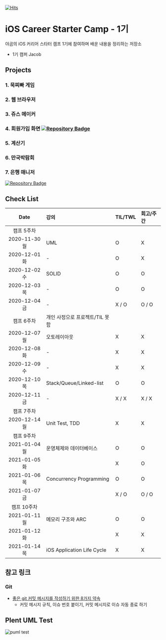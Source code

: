 [![Hits](https://hits.seeyoufarm.com/api/count/incr/badge.svg?url=https%3A%2F%2Fgithub.com%2FKyungminLeeDev%2FiOS_Career_Starter_Camp&count_bg=%2379C83D&title_bg=%23555555&icon=&icon_color=%23E7E7E7&title=hits&edge_flat=false)](https://hits.seeyoufarm.com)

# iOS Career Starter Camp - 1기

야곰의 iOS 커리어 스타터 캠프 1기에 참여하며 배운 내용을 정리하는 저장소

- 1기 캠퍼 Jacob

## Projects

### 1. 묵찌빠 게임

### 2. 웹 브라우저

### 3. 쥬스 메이커

### 4. 회원가입 화면 [![Repository Badge](http://img.shields.io/badge/-Repository-211F1F?style=for-the-badge&logo=github&link=https://github.com/KyungminLeeDev/ios-bank-manager)](https://github.com/KyungminLeeDev/ios-bank-manager)

### 5. 계산기

### 6. 만국박람회

### 7. 은행 매니저
[![Repository Badge](http://img.shields.io/badge/-Repository-211F1F?style=flat&logo=github&link=https://github.com/KyungminLeeDev/ios-bank-manager)](https://github.com/KyungminLeeDev/ios-bank-manager)



## Check List

| Date          | 강의                      | TIL/TWL   | 회고/주간 | 
| :-----------: | :------------------------ | :-------- | :-------  |
| 캠프 5주차                                                     ||||
| 2020-11-30 월 | UML                       | O         | X         |
| 2020-12-01 화 | -                         | O         | X         |
| 2020-12-02 수 | SOLID                     | O         | O         |
| 2020-12-03 목 | -                         | O         | O         |
| 2020-12-04 금 | -                         | X / O     | O / O     |
| 캠프 6주차    | 개인 사정으로 프로젝트/TIL 못함                 |||
| 2020-12-07 월 | 오토레이아웃              | X         | X         |
| 2020-12-08 화 | -                         | X         | X         |
| 2020-12-09 수 | -                         | X         | X         |
| 2020-12-10 목 | Stack/Queue/Linked-list   | O         | O         |
| 2020-12-11 금 | -                         | X / X     | X / X     |
| 캠프 7주차                                                     ||||
| 2020-12-14 월 | Unit Test, TDD            | X         | X         |
| 캠프 9주차                                                     ||||
| 2021-01-04 월 | 운영체제와 데이터베이스   | O         | O         |
| 2021-01-05 화 |                           | X         | O         |
| 2021-01-06 목 | Concurrency Programming   | O         | O         |
| 2021-01-07 금 |                           | X / O     | O / O     |
| 캠프 10주차                                                    ||||
| 2021-01-11 월 | 메모리 구조와 ARC         | O         | O         |
| 2021-01-12 화 |                           | X         | X         |
| 2021-01-14 목 | iOS Application Life Cycle| X         | X         |


## 참고 링크

### Git 

- [좋은 git 커밋 메시지를 작성하기 위한 8가지 약속](https://djkeh.github.io/articles/How-to-write-a-git-commit-message-kor/)
    - 커밋 메시지 규칙, 이슈 번호 붙이기, 커밋 메시지로 이슈 자동 종료 하기

## Plent UML Test

![puml test](http://www.plantuml.com/plantuml/proxy?src=https://raw.githubusercontent.com/KyungminLeeDev/iOS_Career_Starter_Camp/main/Test/PlantUML/test.puml)